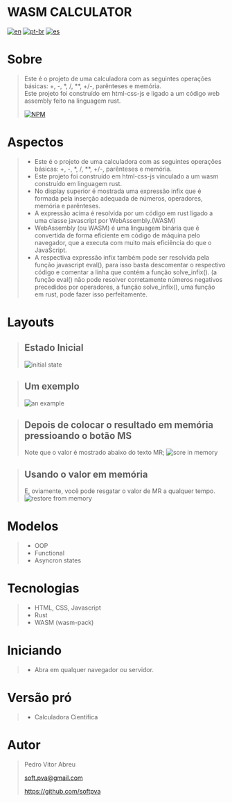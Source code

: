 # **WASM CALCULATOR**
[![en](https://img.shields.io/badge/lang-en-red.svg)](./README.md)
[![pt-br](https://img.shields.io/badge/lang-pt--br-green.svg)](./README.pt-br.md)
[![es](https://img.shields.io/badge/lang-es-yellow.svg)](./README.es.md)

# Sobre
> Este é o projeto de uma calculadora com as seguintes operações básicas: +, -, *, /, **, +/-, parênteses e memória.  
> Este projeto foi construído em html-css-js e ligado a um código web assembly feito na linguagem rust.
>
> [![NPM](https://img.shields.io/npm/l/react)](./LICENSE)  

# Aspectos
> - Este é o projeto de uma calculadora com as seguintes operações básicas: +, -, *, /, **, +/-, parênteses e memória.
> - Este projeto foi construído em html-css-js vinculado a um wasm construído em linguagem rust.
> - No display superior é mostrada uma expressão infix que é formada pela inserção adequada de números, operadores, memória e parênteses.
> - A expressão acima é resolvida por um código em rust ligado a uma classe javascript por WebAssembly.(WASM)
> - WebAssembly (ou WASM) é uma linguagem binária que é convertida de forma eficiente em código de máquina pelo navegador, que a executa com muito mais eficiência do que o JavaScript.
> - A respectiva expressão infix também pode ser resolvida pela função javascript eval(), para isso basta descomentar o respectivo código e comentar a linha que contém a função solve_infix(). (a função eval() não pode resolver corretamente números negativos precedidos por operadores, a função solve_infix(), uma função em rust, pode fazer isso perfeitamente.  

# Layouts
> ## Estado Inicial  
> ![initial state](/readmeImages/init.gif)  

> ## Um exemplo  
> ![an example](/readmeImages/pict_1.gif)  

> ## Depois de colocar o resultado em memória pressioando o botão MS  
> Note que o valor é mostrado abaixo do texto MR;
> ![sore in memory](/readmeImages/pict_2.gif)  

> ## Usando o valor em memória  
> E, oviamente, você pode resgatar o valor de MR a qualquer tempo.
> ![restore from memory](/readmeImages/pict_3.gif)   

# Modelos
> - OOP
> - Functional
> - Asyncron states

# Tecnologias
> - HTML, CSS, Javascript
> - Rust
> - WASM (wasm-pack)

# Iniciando
> - Abra em qualquer navegador ou servidor.

# Versão pró
> - Calculadora Científica

# Autor
> Pedro Vitor Abreu
>
> <soft.pva@gmail.com>
>
> <https://github.com/softpva>
>
